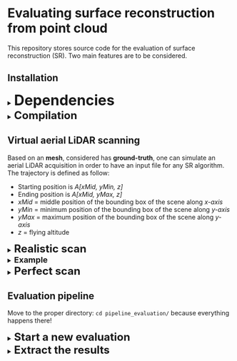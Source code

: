 # Evaluating surface reconstruction from point cloud
This repository stores source code for the evaluation of surface reconstruction (SR). Two main features are to be considered.

## Installation
<details>
<summary>
<font size="+3"><b>Dependencies</b></font>
</summary>
<br>

- [CMake](https://cmake.org/)
    - Go to the  [release](https://cmake.org/download/) page to get the latest version
    - Extract the archive: `tar zxvf cmake-x.xx.x.tar.gz`
    - Compile and install:
        - `cd cmake-x.xx.x/`
        - `./bootstrap -- -DCMAKE_BUILD_TYPE:STRING=Release`
        - `make`
        - `sudo make install`
- [CGAL](https://www.cgal.org/) (currently working with *CGAL-5.2*)
    - Install CGAL dependencies: `sudo apt-get install libgmp-dev libmpfr-dev libboost-all-dev`
    - Go to [CGAL release page](https://github.com/CGAL/cgal/releases)
    - Download **CGAL-5.2.tar.xz**
    - Extract its content: `tar xf CGAL-5.2.tar.xz`
    - Compile and install:
        - `cd CGAL-5.2/; mkdir build; cd build/`
        - `cmake -DCMAKE_BUILD_TYPE=Release ../`
        - `sudo make install`
- [MeshLab](https://www.meshlab.net/)
    - `sudo apt install meshlab`
</details>

<details>
<summary>
<font size="+2"><b>Compilation</b></font>
</summary>
<br>

First, **clone the current repository** and go to the corresponding directory '*SurfaceReconEval/*'
#### Generate CGAL-specific 'CMakeLists.txt'
As a *CGAL* project, the project needs a **CMakeLists.txt** which can be generated thanks to a dedicated executable file (*cgal_create_CMakeLists*) provided by CGAL with installation. Actually, this file is provided by this repository but it depends on the version. Best practice is to copy the one stored in your binary folder (something like */usr/local/bin/cgal_create_CMakeLists*). More details can be find [here](https://doc.cgal.org/latest/Manual/installation.html).
`cp /usr/local/bin/cgal_create_CMakeLists ./path/to/project/`
From the root of the project ( *SurfaceReconEval/* ), run:
`./cgal_create_CMakeLists`

#### Compile the project
- `cmake .`
- `make`
</details>

## Virtual aerial LiDAR scanning
Based on an **mesh**, considered has **ground-truth**, one can simulate an aerial LiDAR acquisition in order to have an input file for any SR algorithm. The trajectory is defined as follow:
- Starting position is *A[xMid, yMin, z]*
- Ending position is *A[xMid, yMax, z]*
- *xMid* = middle position of the bounding box of the scene along *x-axis*
- *yMin* = minimum position of the bounding box of the scene along *y-axis*
- *yMax* = maximum position of the bounding box of the scene along *y-axis*
- *z* = flying altitude

<details>
<summary>
<font size="+2"><b>Realistic scan</b></font>
</summary>
<br>

**sim_aerial_lidar** executable takes as input a mesh file, as well as several parameters (description below) and produces three point clouds. The point positions are the same but they differ by the additional information that is provided. Here they are:
* Point locations only
* Points + Normals
* Points + Sensor Positions

Normal estimation is realized by *Principal Component Analysis* (PCA) and **outward orientation** is carried out using sensor positions.

Parameters are:
- **--help, -h**: displays help
- **--input-file, -i**: input mesh file name
- **--out-base, -o**: a basename for output files (including desired directory)
- **--extension, -e** for the output files (*.ply* or *.off*) (defaults to *.ply*)
- **--perfect-scan, -p**: sets flag.
- **--verbose, -v**: dispays more information throughout execution
- **--flying-altitude, -z** (defaults to 1000)
- **--flying-speed, -v0** (defaults to 60)
- **--angular-speed, -omega** (defaults to 150)
- **--field-of-view, -fov** (defaults to 40)
- **--pulse-frequency, -fp** (defaults to 400 000)
- **--planimetric-mean, -muXY** (defaults to 0)
- **--planimetric-std, -sigmaXY** (defaults to 0.13)
- **--altimetric-mean, -muZ** (defaults to 0)
- **--altimetric-std, -sigmaZ** (defaults to 0.05)
</details>

<details>
<summary>
<font size="+1"><b>Example</b></font>
</summary>
<br>


**`./sim_aerial_lidar`**` `**`-i`**` input_data/inFile.ply `**`-o`**` output_data/base `**`-e`**` .ply `**`-v`**

Is going to set the verbose flag, read *input_data/inFile.ply* and produce:
* *base_OptCtr.ply*
* *base_normals.ply*
* *base_pts.ply*
</details>


<details>
<summary>
<font size="+2"><b>Perfect scan</b></font>
</summary>
<br>

In order to generate a noise-free point cloud, the user just has to add **--perfect-scan** or **-p** to the parameters list. In that case:
- **Point locations are the exact intersections** of rays with the virtual environment.
- **Normals are no longer estimated**: the normal corresponding to a given point is the one of the triangle hit by the ray during the scanning process.
</details>


## Evaluation pipeline
Move to the proper directory: `cd pipeline_evaluation/` because everything happens there!

<details>
<summary>
<font size="+2"><b>Start a new evaluation</b></font>
</summary>
<br>

In order to run an evaluation pipeline, the user must run each SR algorithm he wishes to assess, keep the resulting mesh files and do the following:
1. Create '*eval.txt*' (can be done by copying '*example_eval.txt*') and indicate:
	* the **file** containing the **ground-truth mesh** you wish to compare your reconstructions to
	* the **file** containing the **virtual LiDAR scan** on which you run SR algorithms
	* the **α** values you wish to study (' | ' - separated)
	* the **Poisson-Disk Sampling** (PDS) **radius** that must be used for evaluation sampling
2. Run `./pipeline_evaluation.sh`
3. When prompted, **copy mesh files resulting from each SR algorithm into the suggested directory** (displayed in the terminal). You will be invited to confirm the number of files found in this directory. Just confirm is nothing is wrong.
4. Wait...
</details>

<details>
<summary>
<font size="+2"><b>Extract the results</b></font>
</summary>
<br>

At each new evaluation run, a new directory is created in '*evaluations/*' based on the name of the ground-truth file plus date and time. Several sub-directories are also generated to store the pipeline data.
Results are stored in... *results/* you got it, right?!
There should be **one file per evaluated file, named after it** (*recon_01.ply* &rarr; *recon_01_RESULTS.txt*).
For each **α**, precision and recall mean and max distances are provided as defined in the corresponding paper.

You can also check if the pipeline executed successfully by checking the corresponding file in the *logs/* directory (also one log file per evaluated file).
</details>

